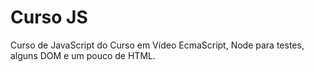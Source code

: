 # Curso JS
Curso de JavaScript do Curso em Vídeo
EcmaScript, Node para testes, alguns DOM e um pouco de HTML.
